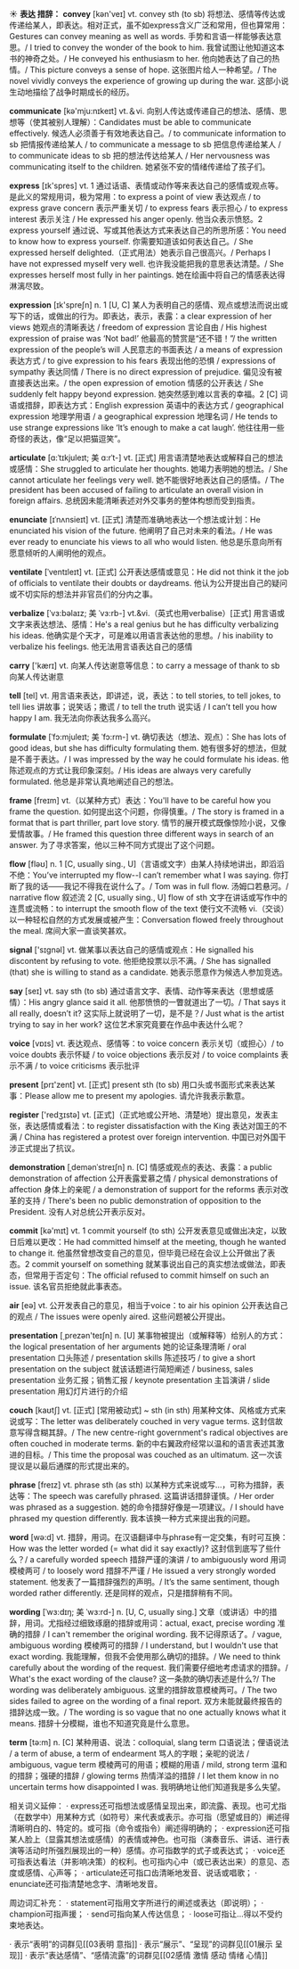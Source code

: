 ☀ <span class="category">**表达 措辞：**</span>
<span class="vocabulary">**convey**</span> [kən'veɪ] 
<span class="definition">vt. convey sth (to sb) 将想法、感情等传达或传递给某人，即表达。相对正式，虽不如express含义广泛和常用，但也算常用：</span>Gestures can convey meaning as well as words. 手势和言语一样能够表达意思。/ I tried to convey the wonder of the book to him. 我曾试图让他知道这本书的神奇之处。/ He conveyed his enthusiasm to her. 他向她表达了自己的热情。/ This picture conveys a sense of hope. 这张图片给人一种希望。/ The novel vividly conveys the experience of growing up during the war. 这部小说生动地描绘了战争时期成长的经历。

<span class="vocabulary">**communicate**</span> [kə'mju:nɪkeɪt] 
<span class="definition">vt.＆vi. 向别人传达或传递自己的想法、感情、思想等（使其被别人理解）：</span>Candidates must be able to communicate effectively. 候选人必须善于有效地表达自己。/ to communicate information to sb 把情报传递给某人 / to communicate a message to sb 把信息传递给某人 / to communicate ideas to sb 把的想法传达给某人 / Her nervousness was communicating itself to the children. 她紧张不安的情绪传递给了孩子们。

<span class="vocabulary">**express**</span> [ɪk'spres] 
<span class="definition">vt. 1 通过话语、表情或动作等来表达自己的感情或观点等。是此义的常规用词，极为常用：</span>to express a point of view 表达观点 / to express grave concern 表示严重关切 / to express fears 表示担心 / to express interest 表示关注 / He expressed his anger openly. 他当众表示愤怒。<span class="definition">2 express yourself 通过说、写或其他表达方式来表达自己的所思所感：</span>You need to know how to express yourself. 你需要知道该如何表达自己。/ She expressed herself delighted.（正式用法）她表示自己很高兴。/ Perhaps I have not expressed myself very well. 也许我没能把我的意思表达清楚。/ She expresses herself most fully in her paintings. 她在绘画中将自己的情感表达得淋漓尽致。

<span class="vocabulary">**expression**</span> [ɪk'spreʃn] 
<span class="definition">n. 1 [U, C] 某人为表明自己的感情、观点或想法而说出或写下的话，或做出的行为。即表达，表示，表露：</span>a clear expression of her views 她观点的清晰表达 / freedom of expression 言论自由 / His highest expression of praise was ‘Not bad!’ 他最高的赞赏是“还不错！”/ the written expression of the people’s will 人民意志的书面表达 / a means of expression 表达方式 / to give expression to his fears 表现出他的恐惧 / expressions of sympathy 表达同情 / There is no direct expression of prejudice. 偏见没有被直接表达出来。/ the open expression of emotion 情感的公开表达 / She suddenly felt happy beyond expression. 她突然感到难以言表的幸福。<span class="definition">2 [C] 词语或措辞，即表达方式：</span>English expression 英语中的表达方式 / geographical expression 地理学用语 / a geographical expression 地理名词 / He tends to use strange expressions like ‘It’s enough to make a cat laugh’. 他往往用一些奇怪的表达，像“足以把猫逗笑”。
           
<span class="vocabulary">**articulate**</span> [ɑ:ˈtɪkjuleɪt; 美 ɑ:rˈt-]
<span class="definition">vt. [正式] 用言语清楚地表达或解释自己的想法或感情：</span>She struggled to articulate her thoughts. 她竭力表明她的想法。/ She cannot articulate her feelings very well. 她不能很好地表达自己的感情。/ The president has been accused of failing to articulate an overall vision in foreign affairs. 总统因未能清晰表述对外交事务的整体构想而受到指责。
           
<span class="vocabulary">**enunciate**</span> [ɪˈnʌnsieɪt]
<span class="definition">vt. [正式] 清楚而准确地表达一个想法或计划：</span>He enunciated his vision of the future. 他阐明了自己对未来的看法。/ He was ever ready to enunciate his views to all who would listen. 他总是乐意向所有愿意倾听的人阐明他的观点。
           
<span class="vocabulary">**ventilate**</span> [ˈventɪleɪt]
<span class="definition">vt. [正式] 公开表达感情或意见：</span>He did not think it the job of officials to ventilate their doubts or daydreams. 他认为公开提出自己的疑问或不切实际的想法并非官员们的分内之事。
           
<span class="vocabulary">**verbalize**</span> [ˈvɜ:bəlaɪz; 美 ˈvɜ:rb-]
<span class="definition">vt.&vi.（英式也用verbalise）[正式] 用言语或文字来表达想法、感情：</span>He's a real genius but he has difficulty verbalizing his ideas. 他确实是个天才，可是难以用语言表达他的思想。/ his inability to verbalize his feelings. 他无法用言语表达自己的感情

<span class="vocabulary">**carry**</span> ['kærɪ] 
<span class="definition">vt. 向某人传达谢意等信息：</span>to carry a message of thank to sb 向某人传达谢意

<span class="vocabulary">**tell**</span> [tel] 
<span class="definition">vt. 用言语来表达，即讲述，说，表达：</span>to tell stories, to tell jokes, to tell lies 讲故事；说笑话；撒谎 / to tell the truth 说实话 / I can’t tell you how happy I am. 我无法向你表达我多么高兴。
           
<span class="vocabulary">**formulate**</span> [ˈfɔ:mjuleɪt; 美 ˈfɔ:rm-]
<span class="definition">vt. 确切表达（想法、观点）：</span>She has lots of good ideas, but she has difficulty formulating them. 她有很多好的想法，但就是不善于表达。/ I was impressed by the way he could formulate his ideas. 他陈述观点的方式让我印象深刻。/ His ideas are always very carefully formulated. 他总是非常认真地阐述自己的想法。
           
<span class="vocabulary">**frame**</span> [freɪm]
<span class="definition">vt.（以某种方式）表达：</span>You'll have to be careful how you frame the question. 如何提出这个问题，你得慎重。/ The story is framed in a format that is part thriller, part love story. 情节的展开模式既像惊险小说，又像爱情故事。/ He framed this question three different ways in search of an answer. 为了寻求答案，他以三种不同方式提出了这个问题。

<span class="vocabulary">**flow**</span> [fləʊ] 
<span class="definition">n. 1 [C, usually sing., U]（言语或文字）由某人持续地讲出，即滔滔不绝：</span>You’ve interrupted my flow--I can’t remember what I was saying. 你打断了我的话——我记不得我在说什么了。/ Tom was in full flow. 汤姆口若悬河。/ narrative flow 叙述流 <span class="definition">2 [C, usually sing., U] flow of sth 文字在讲话或写作中的连贯或流畅：</span>to interrupt the smooth flow of the text 使行文不流畅 <span class="definition">vi.（交谈）以一种轻松自然的方式发展或被产生：</span>Conversation flowed freely throughout the meal. 席间大家一直谈笑甚欢。

<span class="vocabulary">**signal**</span> ['sɪɡnəl] 
<span class="definition">vt. 做某事以表达自己的感情或观点：</span>He signalled his discontent by refusing to vote. 他拒绝投票以示不满。/ She has signalled (that) she is willing to stand as a candidate. 她表示愿意作为候选人参加竞选。

<span class="vocabulary">**say**</span> [seɪ] 
<span class="definition">vt. say sth (to sb) 通过语言文字、表情、动作等来表达（思想或感情）：</span>His angry glance said it all. 他那愤愤的一瞥就道出了一切。/ That says it all really, doesn’t it? 这实际上就说明了一切，是不是？/ Just what is the artist trying to say in her work? 这位艺术家究竟要在作品中表达什么呢？

<span class="vocabulary">**voice**</span> [vɒɪs] 
<span class="definition">vt. 表达观点、感情等：</span>to voice concern 表示关切（或担心）/ to voice doubts 表示怀疑 / to voice objections 表示反对 / to voice complaints 表示不满 / to voice criticisms 表示批评

<span class="vocabulary">**present**</span> [prɪ'zent] 
<span class="definition">vt. [正式] present sth (to sb) 用口头或书面形式来表达某事：</span>Please allow me to present my apologies. 请允许我表示歉意。

<span class="vocabulary">**register**</span> ['redӡɪstə] 
<span class="definition">vt. [正式]（正式地或公开地、清楚地）提出意见，发表主张，表达感情或看法：</span>to register dissatisfaction with the King 表达对国王的不满 / China has registered a protest over foreign intervention. 中国已对外国干涉正式提出了抗议。
           
<span class="vocabulary">**demonstration**</span> [ˌdemənˈstreɪʃn]
<span class="definition">n. [C] 情感或观点的表达、表露：</span>a public demonstration of affection 公开表露爱慕之情 / physical demonstrations of affection 身体上的亲昵 / a demonstration of support for the reforms 表示对改革的支持 / There's been no public demonstration of opposition to the President. 没有人对总统公开表示反对。

<span class="vocabulary">**commit**</span> [kə'mɪt] 
<span class="definition">vt. 1 commit yourself (to sth) 公开发表意见或做出决定，以致日后难以更改：</span>He had committed himself at the meeting, though he wanted to change it. 他虽然曾想改变自己的意见，但毕竟已经在会议上公开做出了表态。<span class="definition">2 commit yourself on something 就某事说出自己的真实想法或做法，即表态，但常用于否定句：</span>The official refused to commit himself on such an issue. 该名官员拒绝就此事表态。

<span class="vocabulary">**air**</span> [eə] 
<span class="definition">vt. 公开发表自己的意见，相当于voice：</span>to air his opinion 公开表达自己的观点 / The issues were openly aired. 这些问题被公开提出。

<span class="vocabulary">**presentation**</span> [͵prezən'teɪʃn] 
<span class="definition">n. [U] 某事物被提出（或解释等）给别人的方式：</span>the logical presentation of her arguments 她的论证条理清晰 / oral presentation 口头陈述 / presentation skills 陈述技巧 / to give a short presentation on the subject 就该话题进行简短阐述 / business, sales presentation 业务汇报；销售汇报 / keynote presentation 主旨演讲 / slide presentation 用幻灯片进行的介绍
           
<span class="vocabulary">**couch**</span> [kaʊtʃ]
<span class="definition">vt. [正式] [常用被动式] ~ sth (in sth) 用某种文体、风格或方式来说或写：</span>The letter was deliberately couched in very vague terms. 这封信故意写得含糊其辞。/ The new centre-right government's radical objectives are often couched in moderate terms. 新的中右翼政府经常以温和的语言表述其激进的目标。/ This time the proposal was couched as an ultimatum. 这一次该提议是以最后通牒的形式提出来的。

<span class="vocabulary">**phrase**</span> [freɪz] 
<span class="definition">vt. phrase sth (as sth) 以某种方式来说或写…，可称为措辞，表达等：</span>The speech was carefully phrased. 这篇讲话措辞谨慎。/ Her order was phrased as a suggestion. 她的命令措辞好像是一项建议。/ I should have phrased my question differently. 我本该换一种方式来提出我的问题。

<span class="vocabulary">**word**</span> [wə:d] 
<span class="definition">vt. 措辞，用词。在汉语翻译中与phrase有一定交集，有时可互换：</span>How was the letter worded (= what did it say exactly)? 这封信到底写了些什么？/ a carefully worded speech 措辞严谨的演讲 / to ambiguously word 用词模棱两可 / to loosely word 措辞不严谨 / He issued a very strongly worded statement. 他发表了一篇措辞强烈的声明。/ It’s the same sentiment, though worded rather differently. 还是同样的观点，只是措辞稍有不同。
           
<span class="vocabulary">**wording**</span> [ˈwɜ:dɪŋ; 美 ˈwɜ:rd-]
<span class="definition">n. [U, C, usually sing.] 文章（或讲话）中的措辞，用词。尤指经过细致琢磨的措辞或用词：</span>actual, exact, precise wording 准确的措辞 / I can't remember the original wording. 我不记得原话了。/ vague, ambiguous wording 模棱两可的措辞 / I understand, but I wouldn't use that exact wording. 我能理解，但我不会使用那么确切的措辞。/ We need to think carefully about the wording of the request. 我们需要仔细地考虑请求的措辞。/ What's the exact wording of the clause? 这一条款的确切表述是什么?/ The wording was deliberately ambiguous. 这里的措辞故意模棱两可。/ The two sides failed to agree on the wording of a final report. 双方未能就最终报告的措辞达成一致。/ The wording is so vague that no one actually knows what it means. 措辞十分模糊，谁也不知道究竟是什么意思。

<span class="vocabulary">**term**</span> [tə:m] 
<span class="definition">n. [C] 某种用语、说法：</span>colloquial, slang term 口语说法；俚语说法 / a term of abuse, a term of endearment 骂人的字眼；亲昵的说法 / ambiguous, vague term 模棱两可的用语；模糊的用语 / mild, strong term 温和的措辞；强硬的措辞 / glowing terms 热情洋溢的措辞 / I let them know in no uncertain terms how disappointed I was. 我明确地让他们知道我是多么失望。 

相关词义延伸：
· express还可指想法或感情呈现出来，即流露、表现。也可尤指（在数学中）用某种方式（如符号）来代表或表示。亦可指（愿望或目的）阐述得清晰明白的、特定的。或可指（命令或指令）阐述得明确的；
· expression还可指某人脸上（显露其想法或感情）的表情或神色。也可指（演奏音乐、讲话、进行表演等活动时所强烈展现出的一种）感情。亦可指数学的式子或表达式；
· voice还可指表达看法（并影响决策）的权利。也可指内心中（或已表达出来）的意见、态度或感情、心声等；
· articulate还可指口齿清晰地发音、说话或唱歌；
· enunciate还可指清楚地念字、清晰地发音。

周边词汇补充：
· statement可指用文字所进行的阐述或表达（即说明）；
· champion可指声援；
· send可指向某人传达信息；
· loose可指让…得以不受约束地表达。

· 表示“表明”的词群见[[03表明 意指]]
· 表示“展示”、“呈现”的词群见[[01展示 呈现]]
· 表示“表达感情”、“感情流露”的词群见[[02感情 激情 感动 情绪 心情]]
